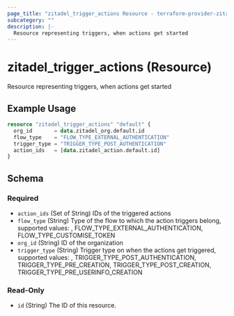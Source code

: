 ```yaml
---
page_title: "zitadel_trigger_actions Resource - terraform-provider-zitadel"
subcategory: ""
description: |-
  Resource representing triggers, when actions get started
---
```


# zitadel_trigger_actions (Resource)

Resource representing triggers, when actions get started

## Example Usage

```terraform
resource "zitadel_trigger_actions" "default" {
  org_id       = data.zitadel_org.default.id
  flow_type    = "FLOW_TYPE_EXTERNAL_AUTHENTICATION"
  trigger_type = "TRIGGER_TYPE_POST_AUTHENTICATION"
  action_ids   = [data.zitadel_action.default.id]
}
```

<!-- schema generated by tfplugindocs -->
## Schema

### Required

- `action_ids` (Set of String) IDs of the triggered actions
- `flow_type` (String) Type of the flow to which the action triggers belong, supported values: , FLOW_TYPE_EXTERNAL_AUTHENTICATION, FLOW_TYPE_CUSTOMISE_TOKEN
- `org_id` (String) ID of the organization
- `trigger_type` (String) Trigger type on when the actions get triggered, supported values: , TRIGGER_TYPE_POST_AUTHENTICATION, TRIGGER_TYPE_PRE_CREATION, TRIGGER_TYPE_POST_CREATION, TRIGGER_TYPE_PRE_USERINFO_CREATION

### Read-Only

- `id` (String) The ID of this resource.